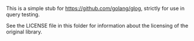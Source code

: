This is a simple stub for https://github.com/golang/glog, strictly for use in query testing.

See the LICENSE file in this folder for information about the licensing of the original library.
